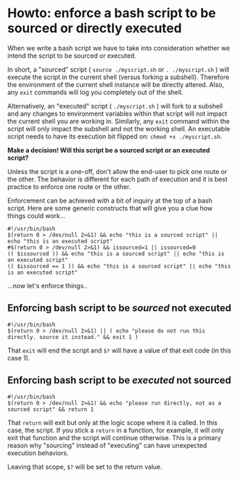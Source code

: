 # Howto: enforce a bash script to be sourced or directly executed

When we write a bash script we have to take into consideration whether we
intend the script to be sourced or executed.


In short, a "sourced" script ( `source ./myscript.sh` or `. ./myscript.sh` )
will execute the script in the current shell (versus forking a subshell).
Therefore the environment of the current shell instance will be directly
altered. Also, any `exit` commands will log you completely out of the shell.

Alternatively, an "executed" script ( `./myscript.sh` ) will fork to a subshell
and any changes to environment variables within that script will not impact the
current shell you are working in. Similarly, any `exit` command within the
script will only impact the subshell and not the working shell. An executable
script needs to have its execution bit flipped on: `chmod +x ./myscript.sh`.

**Make a decision! Will this script be a sourced script or an executed script?**

Unless the script is a one-off, don't allow the end-user to pick one route or
the other. The behavior is different for each path of execution and it is best
practice to enforce one route or the other.

Enforcement can be achieved with a bit of inquiry at the top of a bash script.
Here are some generic constructs that will give you a clue how things could
work...

```
#!/usr/bin/bash
$(return 0 > /dev/null 2>&1) && echo "this is a sourced script" || echo "this is an executed script"
#$(return 0 > /dev/null 2>&1) && issourced=1 || issourced=0
(( $issourced )) && echo "this is a sourced script" || echo "this is an executed script"
(( $issourced == 1 )) && echo "this is a sourced script" || echo "this is an executed script"
```

...now let's enforce things..


## Enforcing bash script to be _sourced_ not executed

```
#!/usr/bin/bash
$(return 0 > /dev/null 2>&1) || ( echo "please do not run this directly. source it instead." && exit 1 )
```

That `exit` will end the script and `$?` will have a value of that exit code (in this case 1).


## Enforcing bash script to be _executed_ not sourced

```
#!/usr/bin/bash
$(return 0 > /dev/null 2>&1) && echo "please run directly, not as a sourced script" && return 1
```

That `return` will exit but only at the logic scope where it is called. In this
case, the script. If you stick a `return` in a function, for example, it will
only exit that function and the script will continue otherwise. This is a
primary reason why "sourcing" instead of "executing" can have unexpected
execution behaviors.

Leaving that scope, `$?` will be set to the return value.

